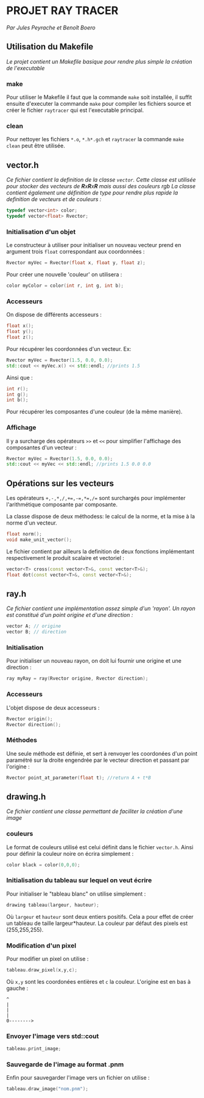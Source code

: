 # PROJET RAY TRACER

_Par Jules Peyrache et Benoît Boero_

## Utilisation du Makefile
_Le projet contient un Makefile basique pour rendre plus simple la création de l'executable_

### make
Pour utiliser le Makefile il faut que la commande `make` soit installée, il suffit ensuite d'executer la commande `make` pour compiler les fichiers source et créer le fichier `raytracer` qui est l'executable principal.

### clean
Pour nettoyer les fichiers `*.o`, `*.h*.gch` et `raytracer` la commande `make clean` peut être utilisée. 

## vector.h
_Ce fichier contient la definition de la classe `vector`. Cette classe est utilisée pour stocker des vecteurs de **R**x**R**x**R** mais aussi des couleurs rgb_
_La classe contient également une définition de type pour rendre plus rapide la definition de vecteurs et de couleurs :_

```c++
typedef vector<int> color;
typedef vector<float> Rvector;
```

### Initialisation d'un objet
Le constructeur à utiliser pour initialiser un nouveau vecteur prend en argument trois `float` correspondant aux coordonnées :
```c++
Rvector myVec = Rvector(float x, float y, float z);
```
Pour créer une nouvelle 'couleur' on utilisera :
```c++
color myColor = color(int r, int g, int b);
```

### Accesseurs
On dispose de différents accesseurs :
```c++
float x();
float y();
float z();
```
Pour récupérer les coordonnées d'un vecteur.
Ex:
```c++
Rvector myVec = Rvector(1.5, 0.0, 0.0);
std::cout << myVec.x() << std::endl; //prints 1.5
```

Ainsi que :
```c++
int r();
int g();
int b();
```
Pour récupérer les composantes d'une couleur (de la même manière).

### Affichage
Il y a surcharge des opérateurs `>>` et `<<` pour simplifier l'affichage des composantes d'un vecteur :

```c++
Rvector myVec = Rvector(1.5, 0.0, 0.0);
std::cout << myVec << std::endl; //prints 1.5 0.0 0.0
```

## Opérations sur les vecteurs
Les opérateurs `+,-,*,/,+=,-=,*=,/=` sont surchargés pour implémenter l'arithmétique composante par composante. 

La classe dispose de deux méthodess: le calcul de la norme, et la mise à la norme d'un vecteur.

```c++
float norm();
void make_unit_vector();

```


Le fichier contient par ailleurs la definition de deux fonctions implémentant respectivement le produit scalaire et vectoriel :

```c++
vector<T> cross(const vector<T>&, const vector<T>&);
float dot(const vector<T>&, const vector<T>&);
```

## ray.h
_Ce fichier contient une implémentation assez simple d'un 'rayon'. Un rayon est constitué d'un point origine et d'une direction :_
```c++
vector A; // origine
vector B; // direction
```

### Initialisation
Pour initialiser un nouveau rayon, on doit lui fournir une origine et une direction :
```c++
ray myRay = ray(Rvector origine, Rvector direction);
```

### Accesseurs
L'objet dispose de deux accesseurs :
```c++
Rvector origin();
Rvector direction();
```

### Méthodes
Une seule méthode est définie, et sert à renvoyer les coordonées d'un point paramétré sur la droite engendrée par le vecteur direction et passant par l'origine :
```c++
Rvector point_at_parameter(float t); //return A + t*B
```

## drawing.h
_Ce fichier contient une classe permettant de faciliter la création d'une image_

### couleurs
Le format de couleurs utilisé est celui définit dans le fichier `vector.h`.
Ainsi pour définir la couleur noire on écrira simplement :

```c++
color black = color(0,0,0);
```

### Initialisation du tableau sur lequel on veut écrire
Pour initialiser le "tableau blanc" on utilise simplement :
```c++
drawing tableau(largeur, hauteur);
```
Où `largeur` et `hauteur` sont deux entiers positifs. Cela a pour effet de créer un tableau de taille largeur*hauteur.
La couleur par défaut des pixels est (255,255,255).

### Modification d'un pixel
Pour modifier un pixel on utilise :
```c++
tableau.draw_pixel(x,y,c);
```
Où `x,y` sont les coordonées entières et `c` la couleur. L'origine est en bas à gauche :
```
^
|
|
|
0-------->

```

### Envoyer l'image vers std::cout
```c++
tableau.print_image;
```

### Sauvegarde de l'image au format .pnm
Enfin pour sauvegarder l'image vers un fichier on utilise :
```c++
tableau.draw_image("nom.pnm");
```
